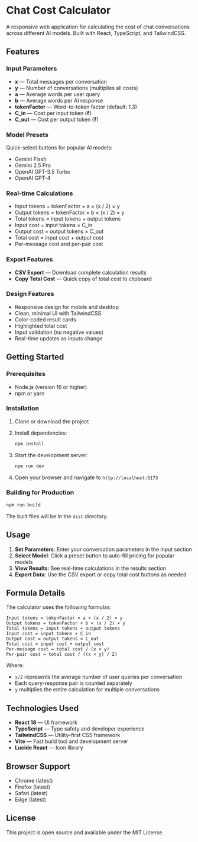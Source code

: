 # Chat Cost Calculator

A responsive web application for calculating the cost of chat conversations across different AI models. Built with React, TypeScript, and TailwindCSS.

## Features

### Input Parameters
- **x** — Total messages per conversation
- **y** — Number of conversations (multiplies all costs)
- **a** — Average words per user query
- **b** — Average words per AI response
- **tokenFactor** — Word-to-token factor (default: 1.3)
- **C_in** — Cost per input token (₹)
- **C_out** — Cost per output token (₹)

### Model Presets
Quick-select buttons for popular AI models:
- Gemini Flash
- Gemini 2.5 Pro
- OpenAI GPT-3.5 Turbo
- OpenAI GPT-4

### Real-time Calculations
- Input tokens = tokenFactor × a × (x / 2) × y
- Output tokens = tokenFactor × b × (x / 2) × y
- Total tokens = input tokens + output tokens
- Input cost = input tokens × C_in
- Output cost = output tokens × C_out
- Total cost = input cost + output cost
- Per-message cost and per-pair cost

### Export Features
- **CSV Export** — Download complete calculation results
- **Copy Total Cost** — Quick copy of total cost to clipboard

### Design Features
- Responsive design for mobile and desktop
- Clean, minimal UI with TailwindCSS
- Color-coded result cards
- Highlighted total cost
- Input validation (no negative values)
- Real-time updates as inputs change

## Getting Started

### Prerequisites
- Node.js (version 16 or higher)
- npm or yarn

### Installation

1. Clone or download the project
2. Install dependencies:
   ```bash
   npm install
   ```

3. Start the development server:
   ```bash
   npm run dev
   ```

4. Open your browser and navigate to `http://localhost:5173`

### Building for Production

```bash
npm run build
```

The built files will be in the `dist` directory.

## Usage

1. **Set Parameters**: Enter your conversation parameters in the input section
2. **Select Model**: Click a preset button to auto-fill pricing for popular models
3. **View Results**: See real-time calculations in the results section
4. **Export Data**: Use the CSV export or copy total cost buttons as needed

## Formula Details

The calculator uses the following formulas:

```
Input tokens = tokenFactor × a × (x / 2) × y
Output tokens = tokenFactor × b × (x / 2) × y
Total tokens = input tokens + output tokens
Input cost = input tokens × C_in
Output cost = output tokens × C_out
Total cost = input cost + output cost
Per-message cost = total cost / (x × y)
Per-pair cost = total cost / ((x × y) / 2)
```

Where:
- `x/2` represents the average number of user queries per conversation
- Each query-response pair is counted separately
- `y` multiplies the entire calculation for multiple conversations

## Technologies Used

- **React 18** — UI framework
- **TypeScript** — Type safety and developer experience
- **TailwindCSS** — Utility-first CSS framework
- **Vite** — Fast build tool and development server
- **Lucide React** — Icon library

## Browser Support

- Chrome (latest)
- Firefox (latest)
- Safari (latest)
- Edge (latest)

## License

This project is open source and available under the MIT License.
